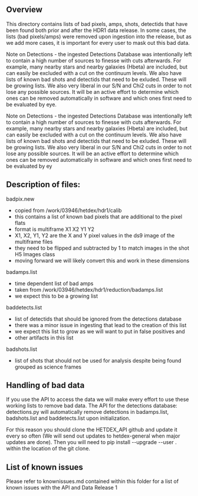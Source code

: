 ## Overview

This directory contains lists of bad pixels, amps, shots, detectids that have been found both prior and after the HDR1 data release. In some cases, the lists (bad pixels/amps) were removed upon ingestion into the release, but as we add more cases, it is important for every user to mask out this bad data.

Note on Detections - the ingested Detections Database was intentionally left to contain a high number of sources to finesse with cuts afterwards. For example, many nearby stars and nearby galaxies (Hbeta) are included, but can easily be excluded with a cut on the continuum levels. We also have lists of known bad shots and detectids that need to be exluded. These will be growing lists. We also very liberal in our S/N and Chi2 cuts in order to not lose any possible sources. It will be an active effort to determine which ones can be removed automatically in software and which ones first need to be evaluated by eye.


Note on Detections - the ingested Detections Database was intentionally left to contain a high number of sources to finesse with cuts afterwards. For example, many nearby stars and nearby galaxies (Hbeta) are included, but can easily be excluded with a cut on the continuum levels. We also have lists of known bad shots and detectids that need to be exluded. These will be growing lists. We also very liberal in our S/N and Chi2 cuts in order to not lose any possible sources. It will be an active effort to determine which ones can be removed automatically in software and which ones first need to be evaluated by ey


## Description of files:

badpix.new  
* copied from /work/03946/hetdex/hdr1/calib
* this contains a list of known bad pixels that are additional to the pixel flats
* format is multiframe X1 X2 Y1 Y2 
* X1, X2, Y1, Y2 are the X and Y pixel values in the ds9 image of the multiframe files
* they need to be flipped and subtracted by 1 to match images in the shot H5 Images class
* moving forward we will likely convert this and work in these dimensions
           
badamps.list
* time dependent list of bad amps
* taken from /work/03946/hetdex/hdr1/reduction/badamps.list
* we expect this to be a growing list
                
baddetects.list
* list of detectids that should be ignored from the detections database
* there was a minor issue in ingesting that lead to the creation of this list
* we expect this list to grow as we will want to put in false positives and
* other artifacts in this list
       
badshots.list
* list of shots that should not be used for analysis despite being found grouped as science frames

## Handling of bad data

If you use the API to access the data we will make every effort to use these working lists to remove bad data. The API for the detections database: detections.py will automatically remove detections in badamps.list, badshots.list and baddetects.list upon initialization.

For this reason you should clone the HETDEX_API github and update it every so often (We will send out updates to hetdex-general when major updates are done). Then you will need to pip install --upgrade --user . within the location of the git clone.

## List of known issues

Please refer to knownissues.md contained within this folder for a list of known issues with the API and Data Release 1


